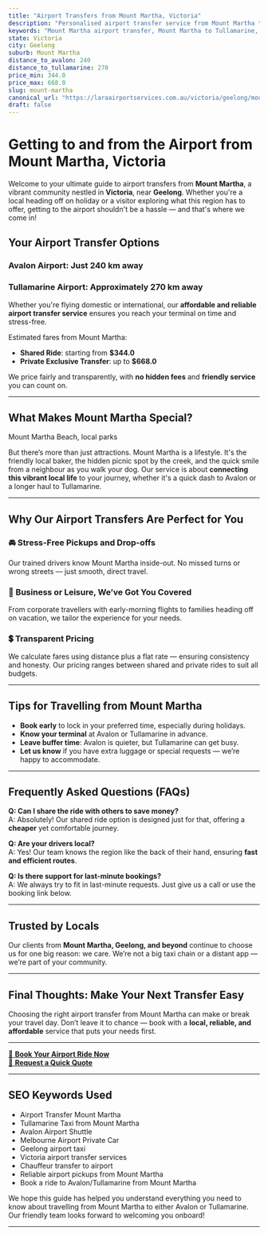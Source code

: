 ```yaml
---
title: "Airport Transfers from Mount Martha, Victoria"
description: "Personalised airport transfer service from Mount Martha to Avalon and Tullamarine airports. Enjoy a smooth, affordable ride with us!"
keywords: "Mount Martha airport transfer, Mount Martha to Tullamarine, Mount Martha to Avalon, airport taxi Mount Martha, private airport transfer Mount Martha, shared ride Mount Martha, Mount Martha transfers, airport shuttle Mount Martha, book Mount Martha airport taxi, affordable Mount Martha airport transfer, Mount Martha airport transfer service, airport transfer Geelong, airport transfer Melbourne, Melbourne airport taxi, airport transfers Victoria, Tullamarine airport shuttle, Avalon airport transfers, Melbourne private transfer, airport transport services Melbourne"
state: Victoria
city: Geelong
suburb: Mount Martha
distance_to_avalon: 240
distance_to_tullamarine: 270
price_min: 344.0
price_max: 668.0
slug: mount-martha
canonical_url: "https://laraairportservices.com.au/victoria/geelong/mount-martha/"
draft: false
---
```


# Getting to and from the Airport from Mount Martha, Victoria

Welcome to your ultimate guide to airport transfers from **Mount Martha**, a vibrant community nestled in **Victoria**, near **Geelong**. Whether you're a local heading off on holiday or a visitor exploring what this region has to offer, getting to the airport shouldn't be a hassle — and that's where we come in!

## Your Airport Transfer Options

### Avalon Airport: Just 240 km away  
### Tullamarine Airport: Approximately 270 km away

Whether you're flying domestic or international, our **affordable and reliable airport transfer service** ensures you reach your terminal on time and stress-free.

Estimated fares from Mount Martha:
- **Shared Ride**: starting from **$344.0**
- **Private Exclusive Transfer**: up to **$668.0**

We price fairly and transparently, with **no hidden fees** and **friendly service** you can count on.

---

## What Makes Mount Martha Special?

Mount Martha Beach, local parks

But there’s more than just attractions. Mount Martha is a lifestyle. It's the friendly local baker, the hidden picnic spot by the creek, and the quick smile from a neighbour as you walk your dog. Our service is about **connecting this vibrant local life** to your journey, whether it's a quick dash to Avalon or a longer haul to Tullamarine.

---

## Why Our Airport Transfers Are Perfect for You

### 🚘 Stress-Free Pickups and Drop-offs
Our trained drivers know Mount Martha inside-out. No missed turns or wrong streets — just smooth, direct travel.

### 💼 Business or Leisure, We’ve Got You Covered
From corporate travellers with early-morning flights to families heading off on vacation, we tailor the experience for your needs.

### 💲 Transparent Pricing
We calculate fares using distance plus a flat rate — ensuring consistency and honesty. Our pricing ranges between shared and private rides to suit all budgets.

---

## Tips for Travelling from Mount Martha

- **Book early** to lock in your preferred time, especially during holidays.
- **Know your terminal** at Avalon or Tullamarine in advance.
- **Leave buffer time**: Avalon is quieter, but Tullamarine can get busy.
- **Let us know** if you have extra luggage or special requests — we’re happy to accommodate.

---

## Frequently Asked Questions (FAQs)

**Q: Can I share the ride with others to save money?**  
A: Absolutely! Our shared ride option is designed just for that, offering a **cheaper** yet comfortable journey.

**Q: Are your drivers local?**  
A: Yes! Our team knows the region like the back of their hand, ensuring **fast and efficient routes**.

**Q: Is there support for last-minute bookings?**  
A: We always try to fit in last-minute requests. Just give us a call or use the booking link below.

---

## Trusted by Locals

Our clients from **Mount Martha, Geelong, and beyond** continue to choose us for one big reason: we care. We’re not a big taxi chain or a distant app — we’re part of your community.

---

## Final Thoughts: Make Your Next Transfer Easy

Choosing the right airport transfer from Mount Martha can make or break your travel day. Don’t leave it to chance — book with a **local, reliable, and affordable** service that puts your needs first.

---

[📅 **Book Your Airport Ride Now**](https://laraairportservices.square.site/s/appointments)  
[📧 **Request a Quick Quote**](https://laraairportservices.square.site/contact-us)

---

## SEO Keywords Used
- Airport Transfer Mount Martha
- Tullamarine Taxi from Mount Martha
- Avalon Airport Shuttle
- Melbourne Airport Private Car
- Geelong airport taxi
- Victoria airport transfer services
- Chauffeur transfer to airport
- Reliable airport pickups from Mount Martha
- Book a ride to Avalon/Tullamarine from Mount Martha

We hope this guide has helped you understand everything you need to know about travelling from Mount Martha to either Avalon or Tullamarine. Our friendly team looks forward to welcoming you onboard!

---
